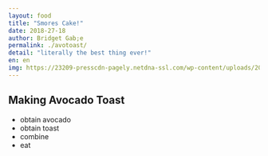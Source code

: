 ```yaml
---
layout: food
title: "Smores Cake!"
date: 2018-27-18
author: Bridget Gab;e
permalink: ./avotoast/
detail: "literally the best thing ever!"
en: en
img: https://23209-presscdn-pagely.netdna-ssl.com/wp-content/uploads/2016/04/5MinuteAvocadoToastIMG_8273edit-340x340.jpg
---
```




Making Avocado Toast
--------------------

* obtain avocado
* obtain toast
* combine
* eat
